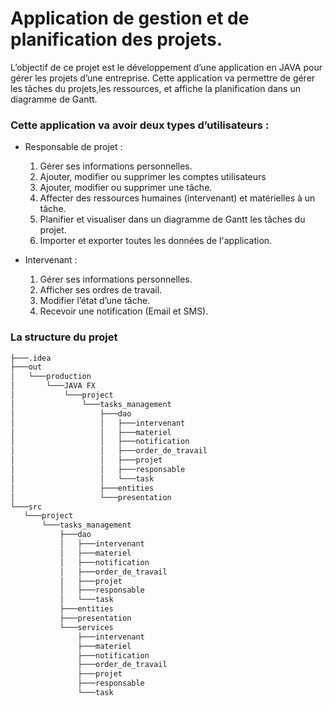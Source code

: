 
#  Application de gestion et de planification des projets.


L’objectif de ce projet est le développement d’une application en JAVA pour gérer les projets d’une entreprise. Cette application va permettre de gérer les tâches du projets,les ressources, et affiche la planification dans un diagramme de Gantt.

### Cette application va avoir deux types d’utilisateurs :

- Responsable de projet :

    1) Gérer ses informations personnelles.
    2) Ajouter, modifier ou supprimer les comptes utilisateurs
    3) Ajouter, modifier ou supprimer une tâche.
    4) Affecter des ressources humaines (intervenant) et matérielles à un tâche.
    5) Planifier et visualiser dans un diagramme de Gantt les tâches du projet.
    6) Importer et exporter toutes les données de l'application.

- Intervenant :

    1) Gérer ses informations personnelles.
    2) Afficher ses ordres de travail.
    3) Modifier l’état d’une tâche.
    4) Recevoir une notification (Email et SMS).
    
    
### La structure du projet
 ``` bash
├───.idea
├───out
│   └───production
│       └───JAVA FX
│           └───project
│               └───tasks_management
│                   ├───dao
│                   │   ├───intervenant
│                   │   ├───materiel
│                   │   ├───notification
│                   │   ├───order_de_travail
│                   │   ├───projet
│                   │   ├───responsable
│                   │   └───task
│                   ├───entities
│                   └───presentation
└───src
    └───project
        └───tasks_management
            ├───dao
            │   ├───intervenant
            │   ├───materiel
            │   ├───notification
            │   ├───order_de_travail
            │   ├───projet
            │   ├───responsable
            │   └───task
            ├───entities
            ├───presentation
            └───services
                ├───intervenant
                ├───materiel
                ├───notification
                ├───order_de_travail
                ├───projet
                ├───responsable
                └───task
```


